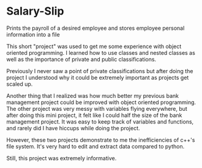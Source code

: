# Salary-Slip
Prints the payroll of a desired employee and stores employee personal information into a file

This short "project" was used to get me some experience with object oriented programming. 
I learned how to use classes and nested classes as well as the importance of private and public classifications.

Previously I never saw a point of private classifications but after doing the project I understood why it could be extremely important as projects get scaled up.

Another thing that I realized was how much better my previous bank management project could be improved with object oriented programming. The other project was very messy with variables flying everywhere, but after doing this mini project, it felt like I could half the size of the bank management project. It was easy to keep track of variables and functions, and rarely did I have hiccups while doing the project.

However, these two projects demonstrate to me the inefficiencies of c++'s file system. It's very hard to edit and extract data compared to python.

Still, this project was extremely informative.
